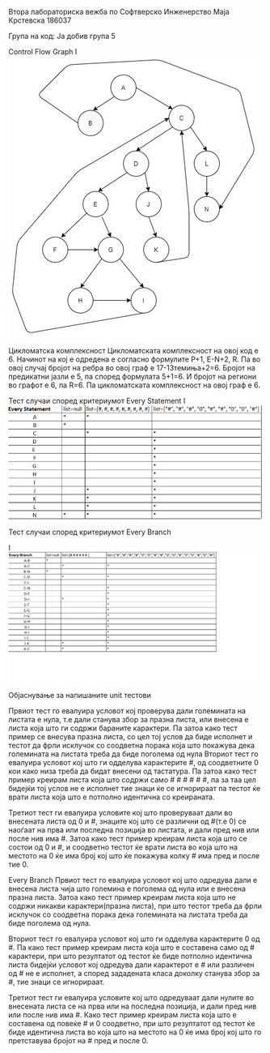 Втора лабораториска вежба по Софтверско Инженерство
Маја Крстевска 186037

Група на код:
Ја добив група 5

Control Flow Graph
I![CONTROL-FLOW GRAPH, група на код бр. 5](https://github.com/majakrstevska/SI_Lab2_186037/blob/master/CONTROL-FLOW%20GRAPH%2C%20%D0%B3%D1%80%D1%83%D0%BF%D0%B0%20%D0%BD%D0%B0%20%D0%BA%D0%BE%D0%B4%20%D0%B1%D1%80.%205.jpg)

Цикломатска комплексност
Цикломатската комплексност на овој код е 6. Начинот на кој е одредена е согласно формулите P+1, E-N+2, R. Па во овој случај бројот на ребра во овој граф е 17-13темиња+2=6. Бројот на предикатни јазли е 5, па според формулата 5+1=6. И бројот на региони во графот е 6, па R=6. Па цикломатската комплексност на овој граф е 6.

Тест случаи според критериумот Every Statement
I![tabela1](https://github.com/majakrstevska/SI_Lab2_186037/blob/master/tabela%201.png)

Тест случаи според критериумот Every Branch

I![slika1](https://github.com/majakrstevska/SI_Lab2_186037/blob/master/slika1.png)

Објаснување за напишаните unit тестови


Првиот тест го евалуира условот кој проверува дали големината на листата е нула, т.е дали станува збор за празна листа, или внесена е листа која што ги содржи бараните карактери. Па затоа како тест пример се внесува празна листа, со цел тој услов да биде исполнет и тестот да фрли исклучок со соодветна порака која што покажува дека големината на листата треба да биде поголема од нула
Вториот тест го евалуира условот кој што ги одделува карактерите #, од соодветните 0 кои како низа треба да бидат внесени од тастатура. Па затоа како тест пример креирам листа која што содржи само # # # # # #, па за таа цел бидејќи тој услов не е исполнет тие знаци ќе се игнорираат па тестот ќе врати листа која што е потполно идентична со креираната.

Третиот тест ги евалуира условите кој што проверуваат дали во внесената листа од 0 и #, знаците кој што се различни од #(т.е 0) се наоѓаат на прва или последна позиција во листата, и дали пред нив или после нив има #. Затоа како тест пример креирам листа која што се состои од 0 и #, и соодветно тестот ќе врати листа во која што на местото на 0 ќе има број кој што ќе покажува колку # има пред и после тие 0.

Еvery Branch
Првиот тест го евалуира условот кој што одредува дали е внесена листа  чија што големина е поголема од нула или е внесена празна листа. Затоа како тест пример креирам листа која што не содржи никакви карактери(празна листа), при што тестот треба да фрли исклучок со соодветна порака дека големината на листата треба да биде поголема од нула.

Вториот тест го евалуира условот  кој што ги одделува карактерите 0 од #. Па како тест пример креирам листа која што е составена само од # карактери, при што резултатот од тестот ќе биде потполно идентична листа бидејќи условот кој одредува дали карактерот е # или различен од # не е исполнет, а според зададената класа доколку станува збор за #, тие знаци се игнорираат.

Третиот тест ги евалуира условите кој што одредуваат дали нулите во внесената листа се на прва или на последна позиција, и дали пред нив или после нив има #. Како тест пример креирам листа која што е составена од повеќе # и 0 соодветно, при што резултатот од тестот ќе биде идентична листа во која што на местото на 0 ќе има број кој што го претставува бројот на # пред и после 0.


